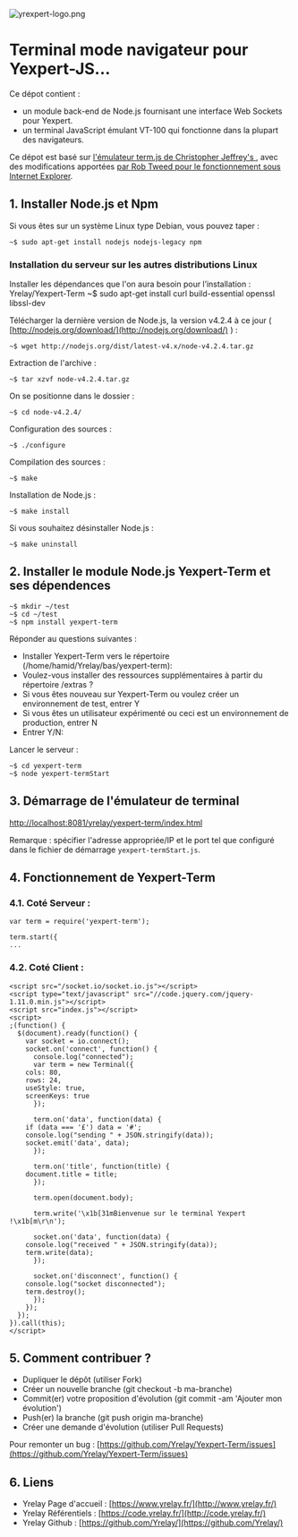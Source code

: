 ![yrexpert-logo.png](./images/yexpert-logo.png)

# Terminal mode navigateur pour Yexpert-JS...
 
Ce dépot contient :
* un module back-end de Node.js fournisant une interface Web Sockets pour Yexpert.
* un terminal JavaScript émulant VT-100 qui fonctionne dans la plupart des navigateurs.

Ce dépot est basé sur [l'émulateur term.js de Christopher Jeffrey's ](https://github.com/chjj/term.js/),
avec des modifications apportées [par Rob Tweed pour le fonctionnement sous Internet Explorer](https://github.com/robtweed/ewdVistATerm).

## 1. Installer Node.js et Npm

Si vous êtes sur un système Linux type Debian, vous pouvez taper :

	~$ sudo apt-get install nodejs nodejs-legacy npm

### Installation du serveur sur les autres distributions Linux

Installer les dépendances que l'on aura besoin pour l’installation :
Yrelay/Yexpert-Term
	~$ sudo apt-get install curl build-essential openssl libssl-dev

Télécharger la dernière version de Node.js, la version v4.2.4 à ce jour ( [http://nodejs.org/download/](http://nodejs.org/download/) ) :

	~$ wget http://nodejs.org/dist/latest-v4.x/node-v4.2.4.tar.gz

Extraction de l'archive :

	~$ tar xzvf node-v4.2.4.tar.gz

On se positionne dans le dossier :

	~$ cd node-v4.2.4/

Configuration des sources :

	~$ ./configure

Compilation des sources :

	~$ make

Installation de Node.js :

	~$ make install

Si vous souhaitez désinstaller Node.js :

	~$ make uninstall

## 2. Installer le module Node.js Yexpert-Term et ses dépendences

	~$ mkdir ~/test
	~$ cd ~/test	
	~$ npm install yexpert-term

Réponder au questions suivantes :

* Installer Yexpert-Term vers le répertoire (/home/hamid/Yrelay/bas/yexpert-term):
* Voulez-vous installer des ressources supplémentaires à partir du répertoire /extras ?
* Si vous êtes nouveau sur Yexpert-Term ou voulez créer un environnement de test, entrer Y
* Si vous êtes un utilisateur expérimenté ou ceci est un environnement de production, entrer N
* Entrer Y/N: 

Lancer le serveur :

	~$ cd yexpert-term
	~$ node yexpert-termStart

## 3. Démarrage de l'émulateur de terminal

[http://localhost:8081/yrelay/yexpert-term/index.html](http://localhost:8081/yrelay/yexpert-term/index.html)

Remarque : spécifier l'adresse appropriée/IP et le port tel que configuré dans
le fichier de démarrage `yexpert-termStart.js`.

## 4. Fonctionnement de Yexpert-Term

### 4.1. Coté Serveur :

	var term = require('yexpert-term');

	term.start({
	...

### 4.2. Coté Client :

	<script src="/socket.io/socket.io.js"></script>
	<script type="text/javascript" src="//code.jquery.com/jquery-1.11.0.min.js"></script>
	<script src="index.js"></script>
	<script>
	;(function() {
	  $(document).ready(function() {
	    var socket = io.connect();
	    socket.on('connect', function() {
	      console.log("connected");
	      var term = new Terminal({
		cols: 80,
		rows: 24,
		useStyle: true,
		screenKeys: true
	      });

	      term.on('data', function(data) {
		if (data === '£') data = '#';
		console.log("sending " + JSON.stringify(data));
		socket.emit('data', data);
	      });

	      term.on('title', function(title) {
		document.title = title;
	      });

	      term.open(document.body);

	      term.write('\x1b[31mBienvenue sur le terminal Yexpert !\x1b[m\r\n');

	      socket.on('data', function(data) {
		console.log("received " + JSON.stringify(data));
		term.write(data);
	      });

	      socket.on('disconnect', function() {
		console.log("socket disconnected");
		term.destroy();
	      });
	    });
	  });
	}).call(this);
	</script>

## 5. Comment contribuer ?

* Dupliquer le dépôt (utiliser Fork)
* Créer un nouvelle branche (git checkout -b ma-branche)
* Commit(er) votre proposition d'évolution (git commit -am 'Ajouter mon évolution')
* Push(er) la branche (git push origin ma-branche)
* Créer une demande d'évolution (utiliser Pull Requests)

Pour remonter un bug : [https://github.com/Yrelay/Yexpert-Term/issues](https://github.com/Yrelay/Yexpert-Term/issues)

## 6. Liens

* Yrelay Page d'accueil : [https://www.yrelay.fr/](http://www.yrelay.fr/)
* Yrelay Référentiels : [https://code.yrelay.fr/](http://code.yrelay.fr/)
* Yrelay Github : [https://github.com/Yrelay/](https://github.com/Yrelay/)





